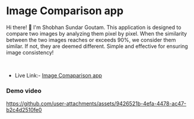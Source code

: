 # Image Comparison app

Hi there! 👋 I'm Shobhan Sundar Goutam. This application is designed to compare two images by analyzing them pixel by pixel. When the similarity between the two images reaches or exceeds 90%, we consider them similar. If not, they are deemed different. Simple and effective for ensuring image consistency!

<br>

- Live Link:- [Image Comaparison app](https://image-comparison.netlify.app)

### Demo video

https://github.com/user-attachments/assets/9426521b-4efa-4478-ac47-b2c4d2510fe0
